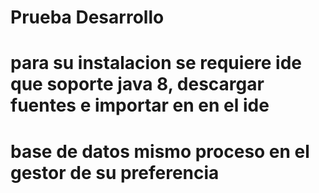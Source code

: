 # Prueba Desarrollo 

# para su instalacion se requiere ide que soporte java 8, descargar fuentes e importar en en el ide
 # base de datos mismo proceso en el gestor  de su preferencia 
